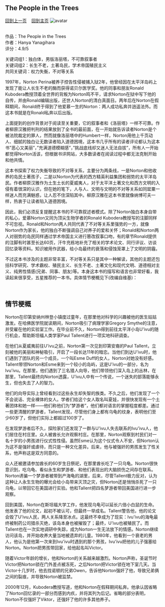 ## The People in the Trees
[回到上一页](https://boheme130.github.io/Reviews/)  &nbsp;&nbsp;  [回到主页](https://boheme130.github.io/Fiction.git.io/)
![avatar](https://i.ibb.co/rdv7pj9/IMG-1930.jpg)

<br>
作品：The People in the Trees <br>
作者：Hanya Yanagihara<br>
评分：4.9/5<br>

关键词组1：独白体，男版洛丽塔，不可靠叙事者<br>
关键词组2：长生不老，土著岛民，学术帝国殖民主义<br>
共同关键词：权力失衡，不对等关系<br>

1997年，Norton Perina被养子控告性侵被捕入狱2年，他曾经因在太平洋岛屿上发现了能让人长生不老的酶而获得诺贝尔医学奖。他的同事和朋友Ronald Kubodera教授顶着全世界的背叛为Norton鸣不平，请求Norton在狱中写下他的自传，并由Ronald编辑出版，还世人Norton的清白真面目。两年后在Norton在假释期间，Ronald终于得到了他爱慕一生的Norton：两人成功私奔并逍遥法外。而这本书就是在Ronald私奔以后出版。

上面提到的创作背景对于阅读至关重要，它的叙事者和《洛丽塔》一样不可靠。作者柳原汉雅把判刑的结果放到了全书的最前面，在一开始就告诉读者Norton是个被法院裁定的罪人，然而就像洛丽塔中的Humbert一样，Norton用他上千页动人、细腻的独白让无数读者陷入道德困境，这本书几乎所有的读者评论都认为这本书”恶心又美丽”，”充满道德模糊感”，”挑战底线却又迷人无法自拔”，所有人一开始都觉得Norton活该，但根据书评网站，大多数读者在阅读过程中都无法克制开始和他共情。

这本书探索了权力失衡导致的不对等关系，主要分为两条线，一是Norton和他收养的岛民土著孩子，二是以Norton为代表的西方精英利益集团和弱势的太平洋岛民。作者柳原汉雅作为土生土长的夏威夷人，对于太平洋土著文化和西方文明的入侵有着很深的认识，但在她的笔下，人与人、文明与文明的不对等关系如同罂粟一样迷人而充满魅惑，让人忍不住深陷其中。柳原汉雅在这本书里就像纳博可夫一样，热衷于让读者陷入道德困境。

因此，我们必须反复提醒这本书的不可靠叙述者模式。除了Norton独白本身自带的私心，爱慕Norton又同为顶尖生物学者的Ronald Kubodera教授写的注脚同样不可忽视。Ronald和Norton两人共同代表了不对等关系里强势的一方，就像Norton作为家长，他的独白不断强调自己对养子的爱和关怀；Ronald和Norton两人对弱势的岛民同样通过学术帝国主义进行篡改叙事口吻，有的章节Ronald提供的注脚有时甚至长达60页，汗牛充栋地补充了相关的学术论文、同行评议、访谈回忆录等资料。知识被用作武器，给小岛最终的衰落和侵蚀笼罩上了文明的阴霾。

不过这本书涉及的主题非常丰富，不对等关系只是其中一种解读，其他的主题还包括科学研究、学术霸权、殖民主义、长生不老、土著文化和现代文明、道德相对主义、纯男性情感(兄弟、同事、朋友)等。本身这本书的描写和语言也非常好看，我读起来很享受，五星推荐的一本书。具体情节梗概见下(改编自维基)：

<br>

## 情节梗概

Norton在印第安纳州林登小镇度过童年，在那里他对科学的兴趣被他的医生姑姑激发。在哈佛医学院就读期间，Norton吸引了病理学家Gregory Smythe的注意，并受雇在他的实验室工作。在毕业前不久，Norton得到前往太平洋小岛U'ivu的随行机会，帮助斯坦福人类学家Paul Tallent进行一项实地科研调查。

在他们从夏威夷前往U'ivu之前，Norton第一次见到印第安裔的Paul Tallent，立刻被他的美丽和神秘吸引，开启了一段长达11年的暗恋。当他们到达U'ivu时，他们遇到了团队的另一个成员，一个叫Esme Duff的女人，Norton对她没有好感。Tallent带领Norton和Esme来到一个较小的岛屿，这是U'ivu的一部分，名为Ivu'ivu。在那里，他们遇到了三名猎人向导，他们带领他们深入岛上的丛林，在那里，Tallent最终向Norton透露，U'ivu人中有一个传说，一个迷失的部落能够永生，但也失去了人的智力。

他们的向导实际上曾经看到过这些永生却失智的族类。不久之后，他们发现了一个不会说话、完全裸体的女人。学者们给这个女人取名叫夏娃，并很快发现有一个土著团体和她一样——他们称他们为“梦游者”，他们都对语言的掌握程度都差。通过一些更清醒的梦游者，Tallent发现，尽管他们身上都有乌龟的纹身，表明他们至少60岁了，但他们实际上都超过100岁了。

在发现梦游者后不久，探险家们还发现了一群与U'ivu人失去联系的Ivu'ivu人，他们居住在村庄里。众人被酋长允许观察村庄。在那里，Norton观察到村民们对一名十岁的小男孩进行仪式性性侵。虽然Esme认为这个仪式令人不安，但Norton认为这不是强奸或虐待，而只是一种文化差异。后来，他与被强奸的男孩发生了性关系，他声称这是双方同意的。

众人还被邀请参加酋长的60岁生日祭祀，在那里酋长吃了一只乌龟。Norton很快意识到，吃乌龟、看似永生和梦游者、和他们表现出的大脑损伤之间存在联系。Norton诱骗一个梦游者被带到产海龟的湖里，后来，尽管Tallent极力反对，认为这种让人永生生物的曝光会给小岛带来灭顶之灾，但Norton还是悄悄杀死了一只乌龟，以带回它在美国进行实验。他和Tallent把四名梦游者带回美国进行进一步观察。

回到美国，Norton在斯坦福大学工作，他发现乌龟可以延长六倍小白鼠的生命。他发表了他的论文，起初不被认可，但最终一举成名。Tallent警告他，他的论文会毁了U'ivu人民，两人关系降至冰点。这最终不幸成为了现实：Ivu'ivu的海龟最终被制药公司猎杀灭绝，该岛本身也被摧毁了；最终，U'ivu也被殖民了。而Tallent也在一次实地调研中失踪，成为Norton一生无法放下的情感。Norton继续访问该岛，并开始收养大量当地被遗弃的儿童。1980年，他看到一个衰老的男人，他认为是他第一次来到Ivu'ivu时遇到的那个男孩，Ivu'ivu把他的儿子强塞给Norton。Norton把男孩带回家，给他起名叫Victor。

随着Victor年龄的增长，他和Norton的关系越来越激烈。Norton声称，圣诞节时Victor把Norton锁在门外差点被冻死，之后Norton把Victor锁在地下室几天。当Victor十几岁时，他去找诺顿的兄弟Owen，告诉他Norton强奸了他，导致兄弟俩之间的裂痕，并导致Norton被监禁。

2000年12月，Kubodera教授写道，他和Norton在假释期间私奔。他承认因省略了Norton回忆录的一部分而感到内疚，并将其列为后记。省略的部分表明，Norton不仅强奸了Viktor，还强奸了他的许多其他养子。